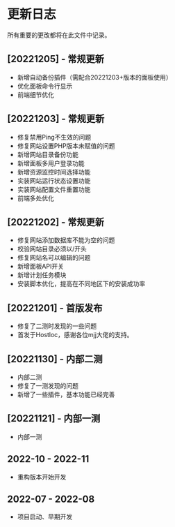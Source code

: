 # 更新日志

所有重要的更改都将在此文件中记录。


## [20221205] - 常规更新

- 新增自动备份插件（需配合20221203+版本的面板使用）
- 优化面板命令行显示
- 前端细节优化

## [20221203] - 常规更新

- 修复禁用Ping不生效的问题
- 修复网站设置PHP版本未赋值的问题
- 新增网站目录备份功能
- 新增面板多用户登录功能
- 新增资源监控时间选择功能
- 实装网站运行状态设置功能
- 实装网站配置文件重置功能
- 前端多处优化

## [20221202] - 常规更新

- 修复网站添加数据库不能为空的问题
- 校验网站目录必须以/开头
- 修复网站名可以编辑的问题
- 新增面板API开关
- 新增计划任务模块
- 安装脚本优化，提高在不同地区下的安装成功率

## [20221201] - 首版发布

- 修复了二测时发现的一些问题
- 首发于Hostloc，感谢各位mjj大佬的支持。

## [20221130] - 内部二测

- 内部二测
- 修复了一测发现的问题
- 新增了一些插件，基本功能已经完善

## [20221121] - 内部一测

- 内部一测

## 2022-10 - 2022-11

- 重构版本开始开发

## 2022-07 - 2022-08

- 项目启动、早期开发
